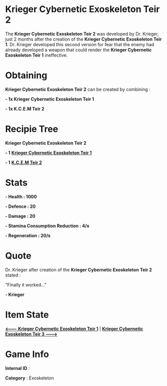 # Krieger Cybernetic Exoskeleton Teir 2

The **Krieger Cybernetic Exoskeleton Teir 2** was developed by Dr. Krieger, just 2 months after the creation of the **Krieger Cybernetic Exoskeleton Teir 1**. Dr. Krieger developed this second version for fear that the enemy had already developed a weapon that could render the **Krieger Cybernetic Exoskeleton Teir 1** ineffective.

# Obtaining

**Krieger Cybernetic Exoskeleton Teir 2** can be created by combining :

**- 1x Krieger Cybernetic Exoskeleton Teir 1**

**- 1x K.C.E.M Teir 2**

# Recipie Tree

**Krieger Cybernetic Exoskeleton Teir 2**

**- 1** [**Krieger Cybernetic Exoskeleton Teir 1**](https://github.com/AlphaMC0/Lone-Martian/blob/main/Armor/Krieger%20Cybernetic%20Exoskeleton%20Teir%201.md)

**- 1** [**K.C.E.M Teir 2**](https://github.com/AlphaMC0/Lone-Martian/blob/main/Upgrade%20Modules/Kreger%20Cybernetic%20Exoskeleton%20Module%20Teir%202%20(K.C.E.M%20Teir%202).md)

# Stats

**- Health : 1000**

**- Defence : 20**

**- Damage : 20**

**- Stamina Consumption Reduction : 4/s**

**- Regeneration : 20/s**

# Quote

Dr. Krieger after creation of the **Krieger Cybernetic Exoskeleton Teir 2** stated :

"Finally it worked..."

**- Krieger**

# Item State

[**<--- Krieger Cybernetic Exoskeleton Teir 1**](https://github.com/AlphaMC0/Lone-Martian/blob/main/Armor/Krieger%20Cybernetic%20Exoskeleton%20Teir%201.md) | [**Krieger Cybernetic Exoskeleton Teir 3 --->**](https://github.com/AlphaMC0/Lone-Martian/blob/main/Armor/Krieger%20Cybernetic%20Exoskeleton%20Teir%203.md)

# Game Info

**Internal ID** : 

**Category** : Exoskeleton

